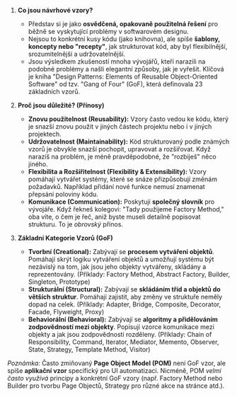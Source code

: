 1.  **Co jsou návrhové vzory?**

    - Představ si je jako **osvědčená, opakovaně použitelná řešení** pro běžně se vyskytující problémy v softwarovém designu.
    - Nejsou to konkrétní kusy kódu (jako knihovna), ale spíše **šablony, koncepty nebo "recepty"**, jak strukturovat kód, aby byl flexibilnější, srozumitelnější a udržovatelnější.
    - Jsou výsledkem zkušeností mnoha vývojářů, kteří narazili na podobné problémy a našli elegantní způsoby, jak je vyřešit. Klíčová je kniha "Design Patterns: Elements of Reusable Object-Oriented Software" od tzv. "Gang of Four" (GoF), která definovala 23 základních vzorů.

2.  **Proč jsou důležité? (Přínosy)**

    - **Znovu použitelnost (Reusability):** Vzory často vedou ke kódu, který je snazší znovu použít v jiných částech projektu nebo i v jiných projektech.
    - **Udržovatelnost (Maintainability):** Kód strukturovaný podle známých vzorů je obvykle snazší pochopit, upravovat a rozšiřovat. Když narazíš na problém, je méně pravděpodobné, že "rozbiješ" něco jiného.
    - **Flexibilita a Rozšiřitelnost (Flexibility & Extensibility):** Vzory pomáhají vytvářet systémy, které se snáze přizpůsobují změnám požadavků. Například přidání nové funkce nemusí znamenat přepsání poloviny kódu.
    - **Komunikace (Communication):** Poskytují **společný slovník** pro vývojáře. Když řekneš kolegovi: "Tady použijeme Factory Method," oba víte, o čem je řeč, aniž byste museli detailně popisovat strukturu. To je _obrovský_ přínos.

3.  **Základní Kategorie Vzorů (GoF)**
    - **Tvorbní (Creational):** Zabývají se **procesem vytváření objektů**. Pomáhají skrýt logiku vytváření objektů a umožňují systému být nezávislý na tom, jak jsou jeho objekty vytvářeny, skládány a reprezentovány. (Příklady: Factory Method, Abstract Factory, Builder, Singleton, Prototype)
    - **Strukturální (Structural):** Zabývají se **skládáním tříd a objektů do větších struktur**. Pomáhají zajistit, aby změny ve struktuře neměly dopad na celek. (Příklady: Adapter, Bridge, Composite, Decorator, Facade, Flyweight, Proxy)
    - **Behaviorální (Behavioral):** Zabývají se **algoritmy a přidělováním zodpovědností mezi objekty**. Popisují vzorce komunikace mezi objekty a jak jsou zodpovědnosti rozděleny. (Příklady: Chain of Responsibility, Command, Iterator, Mediator, Memento, Observer, State, Strategy, Template Method, Visitor)

_Poznámka:_ Často zmiňovaný **Page Object Model (POM)** není GoF vzor, ale spíše **aplikační vzor** specifický pro UI automatizaci. Nicméně, POM _velmi často využívá_ principy a konkrétní GoF vzory (např. Factory Method nebo Builder pro tvorbu Page Objectů, Strategy pro různé akce na stránce atd.).
